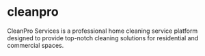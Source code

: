 # cleanpro
CleanPro Services is a professional home cleaning service platform designed to provide top-notch cleaning solutions for residential and commercial spaces. 
